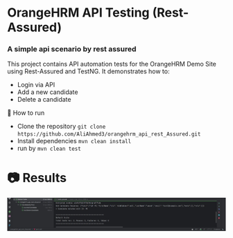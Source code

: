 # OrangeHRM API Testing (Rest-Assured)

### A simple api scenario by rest assured

This project contains API automation tests for the OrangeHRM Demo Site using Rest-Assured and TestNG.
It demonstrates how to:
- Login via API
- Add a new candidate
- Delete a candidate

🚀 How to run

- Clone the repository  ```git clone https://github.com/AliAhmed3/orangehrm_api_rest_Assured.git```
- Install dependencies ```mvn clean install```
- run by ```mvn clean test```

# 📷 Results
<div>
 <img  src="Result.jpg" />
 </div>
